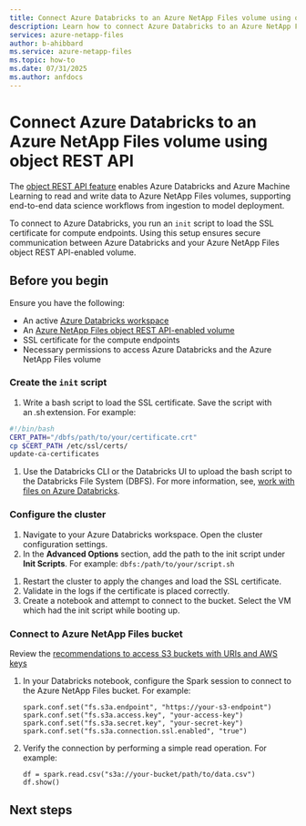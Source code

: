 ```yaml
---
title: Connect Azure Databricks to an Azure NetApp Files volume using object REST API 
description: Learn how to connect Azure Databricks to an Azure NetApp Files volume using object REST API 
services: azure-netapp-files
author: b-ahibbard
ms.service: azure-netapp-files
ms.topic: how-to
ms.date: 07/31/2025
ms.author: anfdocs
---
```


# Connect Azure Databricks to an Azure NetApp Files volume using object REST API 

The [object REST API feature](object-rest-api-introduction.md) enables Azure Databricks and Azure Machine Learning to read and write data to Azure NetApp Files volumes, supporting end-to-end data science workflows from ingestion to model deployment.

To connect to Azure Databricks, you run an `init` script to load the SSL certificate for compute endpoints. Using this setup ensures secure communication between Azure Databricks and your Azure NetApp Files object REST API-enabled volume. 

## Before you begin 

Ensure you have the following: 

- An active [Azure Databricks workspace](/azure/databricks/workspace/workspace-browser)
- An [Azure NetApp Files object REST API-enabled volume](object-rest-api-access-configure.md)
- SSL certificate for the compute endpoints
- Necessary permissions to access Azure Databricks and the Azure NetApp Files volume

### Create the `init` script 

1. Write a bash script to load the SSL certificate. Save the script with an .sh extension. For example:

````bash
#!/bin/bash 
CERT_PATH="/dbfs/path/to/your/certificate.crt" 
cp $CERT_PATH /etc/ssl/certs/ 
update-ca-certificates 
````

1. Use the Databricks CLI or the Databricks UI to upload the bash script to the Databricks File System (DBFS). For more information, see, [work with files on Azure Databricks](/azure/databricks/files/).

### Configure the cluster 

1. Navigate to your Azure Databricks workspace. Open the cluster configuration settings. 
1. In the **Advanced Options** section, add the path to the init script under **Init Scripts**. For example: `dbfs:/path/to/your/script.sh`
<!-- add the /etc/hosts/ files to the `init` script -->
1. Restart the cluster to apply the changes and load the SSL certificate. 
1. Validate in the logs if the certificate is placed correctly. 
1. Create a notebook and attempt to connect to the bucket. Select the VM which had the init script while booting up.
<!-- need details -->

###  Connect to Azure NetApp Files bucket 

Review the [recommendations to access S3 buckets with URIs and AWS keys](/azure/databricks/connect/storage/amazon-s3#access-s3-buckets-with-uris-and-aws-keys)

1. In your Databricks notebook, configure the Spark session to connect to the Azure NetApp Files bucket. For example: 
    ```
    spark.conf.set("fs.s3a.endpoint", "https://your-s3-endpoint") 
    spark.conf.set("fs.s3a.access.key", "your-access-key") 
    spark.conf.set("fs.s3a.secret.key", "your-secret-key") 
    spark.conf.set("fs.s3a.connection.ssl.enabled", "true") 
    ```
1.  Verify the connection by performing a simple read operation. For example: 
    ```
    df = spark.read.csv("s3a://your-bucket/path/to/data.csv") 
    df.show() 
    ```

## Next steps 

 

 